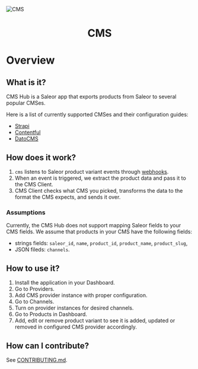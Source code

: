 ![CMS](https://user-images.githubusercontent.com/249912/71523206-4e45f800-28c8-11ea-84ba-345a9bfc998a.png)

<div align="center">
  <h1>CMS</h1>
</div>

# Overview

## What is it?

CMS Hub is a Saleor app that exports products from Saleor to several popular CMSes.

Here is a list of currently supported CMSes and their configuration guides:

- [Strapi](docs/strapi.md)
- [Contentful](docs/contentful.md)
- [DatoCMS](docs/datocms.md)

## How does it work?

1. `cms` listens to Saleor product variant events through [webhooks](https://docs.saleor.io/docs/3.x/developer/extending/apps/asynchronous-webhooks).
2. When an event is triggered, we extract the product data and pass it to the CMS Client.
3. CMS Client checks what CMS you picked, transforms the data to the format the CMS expects, and sends it over.

### Assumptions

Currently, the CMS Hub does not support mapping Saleor fields to your CMS fields. We assume that products in your CMS have the following fields:

- strings fields: `saleor_id`, `name`, `product_id`, `product_name`, `product_slug`,
- JSON fileds: `channels`.

## How to use it?

1. Install the application in your Dashboard.
2. Go to Providers.
3. Add CMS provider instance with proper configuration.
4. Go to Channels.
5. Turn on provider instances for desired channels.
6. Go to Products in Dashboard.
7. Add, edit or remove product variant to see it is added, updated or removed in configured CMS provider accordingly.

## How can I contribute?

See [CONTRIBUTING.md](./CONTRIBUTING.md).
